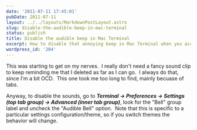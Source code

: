 ```yaml
---
date: '2011-07-11 17:45:01'
pubDate: 2011-07-11
layout: ../../layouts/MarkdownPostLayout.astro
slug: disable-the-audible-beep-in-mac-terminal
status: publish
title: Disable the audible beep in Mac Terminal
excerpt: How to disable that annoying beep in Mac Terminal when you accidentally hit the wrong key.
wordpress_id: '204'
---
```




This was starting to get on my nerves.  I really don't need a fancy sound clip to keep reminding me that I deleted as far as I can go.  I always do that, since I'm a bit OCD.  This one took me too long to find, mainly becuase of tabs.

Anyway, to disable the sounds, go to **_Terminal -> Preferences -> Settings (top tab group) -> Advanced (inner tab group)_**, look for the "Bell" group label and uncheck the "Audible Bell" option.  Note that this is specific to a particular settings configuration/theme, so if you switch themes the behavior will change.


